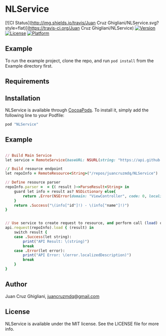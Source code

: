 # NLService

[![CI Status](http://img.shields.io/travis/Juan Cruz Ghigliani/NLService.svg?style=flat)](https://travis-ci.org/Juan Cruz Ghigliani/NLService)
[![Version](https://img.shields.io/cocoapods/v/NLService.svg?style=flat)](http://cocoapods.org/pods/NLService)
[![License](https://img.shields.io/cocoapods/l/NLService.svg?style=flat)](http://cocoapods.org/pods/NLService)
[![Platform](https://img.shields.io/cocoapods/p/NLService.svg?style=flat)](http://cocoapods.org/pods/NLService)

## Example

To run the example project, clone the repo, and run `pod install` from the Example directory first.

## Requirements

## Installation

NLService is available through [CocoaPods](http://cocoapods.org). To install
it, simply add the following line to your Podfile:

```ruby
pod "NLService"
```
## Example

```ruby

// Build Main Service
let service = RemoteService(baseURL: NSURL(string: "https://api.github.com")!, headers:[:]) // optional global headers

// Build resource endpoint
let repoInfo = RemoteResource<String>("/repos/juancruzmdq/NLService")

// Define resource parser
repoInfo.parser =  = {( result )->ParseResult<String> in
    guard let info = result as? NSDictionary else{
        return .Error(NSError(domain: "ViewController", code: 0, localizedDescription: "Invalid response???"))
    }
    return .Success("\(info["id"]!) - \(info["name"]!)")
}


// Use service to create request to resource, and perform call (load) of the remote resource
api.request(repoInfo).load { (result) in
    switch result {
    case .Success(let string):
        print("API Result: \(string)")
        break
    case .Error(let error):
        print("API Error: \(error.localizedDescription)")
        break
    }
}


```


## Author

Juan Cruz Ghigliani, juancruzmdq@gmail.com

## License

NLService is available under the MIT license. See the LICENSE file for more info.
